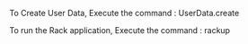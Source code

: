 To Create User Data, Execute the command : UserData.create

To run the Rack application, Execute the command : rackup
